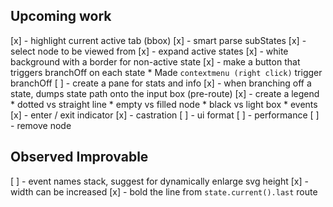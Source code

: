 Upcoming work
--------------
[x] - highlight current active tab (bbox)
[x] - smart parse subStates
[x] - select node to be viewed from
[x] - expand active states
[x] - white background with a border for non-active state
[x] - make a button that triggers branchOff on each state
    * Made `contextmenu (right click)` trigger branchOff
[ ] - create a pane for stats and info
[x] - when branching off a state, dumps state path onto the input box (pre-route)
[x] - create a legend
      * dotted vs straight line
      * empty vs filled node
      * black vs light box
      * events
[x] - enter / exit indicator
[x] - castration
[ ] - ui format
[ ] - performance
[ ] - remove node



Observed Improvable
-------------------
[ ] - event names stack, suggest for dynamically enlarge svg height
[x] - width can be increased
[x] - bold the line from `state.current().last` route
